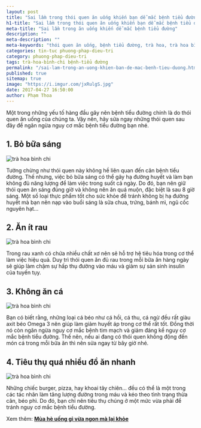 ```yaml
---
layout: post
title: "Sai lầm trong thói quen ăn uống khiến bạn dễ mắc bệnh tiểu đường"
h1-title: "Sai lầm trong thói quen ăn uống khiến bạn dễ mắc bệnh tiểu đường"
meta-title: "Sai lầm trong ăn uống khiến dễ mắc bệnh tiểu đường"
description: ""
meta-description: ""
meta-keywords: "thói quen ăn uống, bệnh tiểu đường, trà hoa, trà hoa bình chi"
categories: tin-tuc phuong-phap-dieu-tri
category: phuong-phap-dieu-tri
tags: trà-hoa-bình-chi bệnh-tiểu đường
permalink: "/sai-lam-trong-an-uong-khien-ban-de-mac-benh-tieu-duong.html"
published: true
sitemap: true
image: "https://i.imgur.com/jxRulgS.jpg"
date: 2017-04-27 16:50:00
author: Phạm Thoa
---
```


Một trong những yếu tố hàng đầu gây nên bệnh tiểu đường chính là do thói quen ăn uống của chúng ta. Vậy nên, hãy sửa ngay những thói quen sau đây để ngăn ngừa nguy cơ mắc bệnh tiểu đường bạn nhé.

## 1. Bỏ bữa sáng 

<img src="https://i.imgur.com/W6qUoHM.jpg" alt="trà hoa bình chi" class="responsive-img lazy">

Tưởng chừng như thói quen này không hề liên quan đến căn bệnh tiểu đường. Thế nhưng, việc bỏ bữa sáng có thể gây hạ đường huyết và làm bạn không đủ năng lượng để làm việc trong suốt cả ngày. Do đó, bạn nên giữ thói quen ăn sáng đúng giờ và không nên ăn quá muộn, đặc biệt là sau 8 giờ sáng. Một số loại thực phẩm tốt cho sức khỏe để tránh không bị hạ đường huyết mà bạn nên nạp vào buổi sáng là sữa chua, trứng, bánh mì, ngũ cốc nguyên hạt...

## 2. Ăn ít rau

<img src="https://i.imgur.com/WFuug59.jpg" alt="trà hoa bình chi" class="responsive-img lazy">

Trong rau xanh có chứa nhiều chất xơ nên sẽ hỗ trợ hệ tiêu hóa trong cơ thể làm việc hiệu quả. Duy trì thói quen ăn đủ rau trong mỗi bữa ăn hàng ngày sẽ giúp làm chậm sự hấp thụ đường vào máu và giảm sự sản sinh insulin của tuyến tụy.

## 3. Không ăn cá

<img src="https://i.imgur.com/3be2UAf.jpg" alt="trà hoa bình chi" class="responsive-img lazy">

Bạn có biết rằng, những loại cá béo như cá hồi, cá thu, cá ngừ đều rất giàu axit béo Omega 3 nên giúp làm giảm huyết áp trong cơ thể rất tốt. Đồng thời nó còn ngăn ngừa nguy cơ mắc bệnh tim mạch và giảm đáng kể nguy cơ mắc bệnh tiểu đường. Thế nên, nếu ai đang có thói quen không động đến món cá trong mỗi bữa ăn thì nên sửa ngay từ bây giờ nhé.

## 4. Tiêu thụ quá nhiều đồ ăn nhanh

<img src="https://i.imgur.com/yR1hxtf.jpg" alt="trà hoa bình chi" class="responsive-img lazy">

Những chiếc burger, pizza, hay khoai tây chiên... đều có thể là một trong các tác nhân làm tăng lượng đường trong máu và kéo theo tình trạng thừa cân, béo phì. Do đó, bạn chỉ nên tiêu thụ chúng ở một mức vừa phải để tránh nguy cơ mắc bệnh tiểu đường.

Xem thêm: **[Mùa hè uống gì vừa ngon mà lại khỏe](https://trahoa.net/nuoc-uong-cho-nhung-ngay-he.html)**

